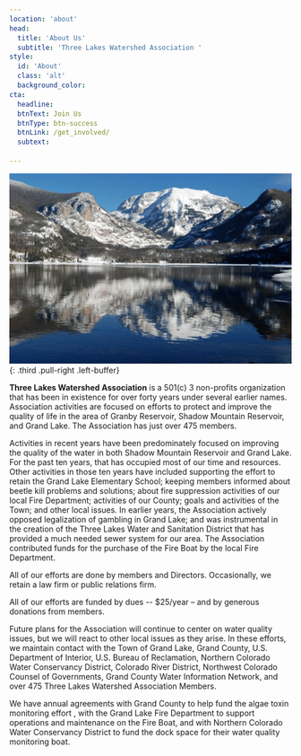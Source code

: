 ```yaml
---
location: 'about'
head:
  title: 'About Us'
  subtitle: 'Three Lakes Watershed Association '
style:
  id: 'About'
  class: 'alt'
  background_color:  
cta:
  headline:
  btnText: Join Us
  btnType: btn-success
  btnLink: /get_involved/
  subtext:

---
```


![Grand Lake](/img/gallery/baldy56.jpg){: .third .pull-right .left-buffer}

**Three Lakes Watershed Association** is a 501(c) 3 non-profits organization that has been in existence for over forty years under several earlier names. Association activities are focused on efforts to protect and improve the quality of life in the area of Granby Reservoir, Shadow Mountain Reservoir, and Grand Lake. The Association has just over 475 members.

Activities in recent years have been predominately focused on improving the quality of the water in both Shadow Mountain Reservoir and Grand Lake. For the past ten years, that has occupied most of our time and resources. Other activities in those ten years have included supporting the effort to retain the Grand Lake Elementary School; keeping members informed about beetle kill problems and solutions; about fire suppression activities of our local Fire Department; activities of our County; goals and activities of the Town; and other local issues. In earlier years, the Association actively opposed legalization of gambling in Grand Lake; and was instrumental in the creation of the Three Lakes Water and Sanitation District that has provided a much needed sewer system for our area. The Association contributed funds for the purchase of the Fire Boat by the local Fire Department.

All of our efforts are done by members and Directors. Occasionally, we retain a law firm or public relations firm.

All of our efforts are funded by dues -- $25/year – and by generous donations from members.

Future plans for the Association will continue to center on water quality issues, but we will react to other local issues as they arise. In these efforts, we maintain contact with the Town of Grand Lake, Grand County, U.S. Department of Interior, U.S. Bureau of Reclamation,  Northern Colorado Water Conservancy District, Colorado River District, Northwest Colorado Counsel of Governments, Grand County Water Information Network, and over 475 Three Lakes Watershed Association Members.

We have annual agreements with Grand County to help fund the algae toxin monitoring effort , with the Grand Lake Fire Department to support operations and maintenance on the Fire Boat, and with Northern Colorado Water Conservancy District  to fund the dock space for their water quality monitoring boat.
